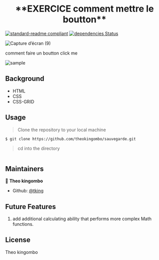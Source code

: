 <h1 align=center> **EXERCICE comment mettre le boutton** </h1>

[![standard-readme compliant](https://img.shields.io/badge/standard--readme-OK-green.svg?style=flat-square)](https://github.com/RichardLitt/standard-readme)
[![dependencies Status](https://david-dm.org/dwyl/esta/status.svg)](https://david-dm.org/dwyl/esta)

![Capture d’écran (9)](https://github.com/theokingombo/sauvegarde/assets/140649217/646d7182-87da-4568-bad6-571acb5bad46)

comment faire un boutton click me 




![sample](./image.jpg)

## Background

- HTML
- CSS
- CSS-GRID




## Usage

> Clone the repository to your local machine

```sh
$ git clone https://github.com/theokingombo/sauvegarde.git
```

> cd into the directory

```sh

```




## Maintainers 

👤  **Theo kingombo**

- Github: [@tking](https://github.com/tking)



## Future Features
1. add additional calculating ability that performs more complex Math functions. 



## License

Theo kingombo
